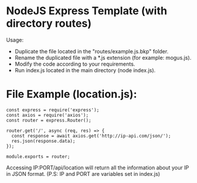 # NodeJS Express Template (with directory routes)

Usage:
- Duplicate the file located in the "routes/example.js.bkp" folder.
- Rename the duplicated file with a *.js extension (for example: mogus.js).
- Modify the code according to your requirements.
- Run index.js located in the main directory (node index.js).

# File Example (location.js):
```
const express = require('express');
const axios = require('axios');
const router = express.Router();

router.get('/', async (req, res) => {
  const response = await axios.get('http://ip-api.com/json/');
  res.json(response.data);
});

module.exports = router;
```

Accessing IP:PORT/api/location will return all the information about your IP in JSON format.
(P.S: IP and PORT are variables set in index.js)
